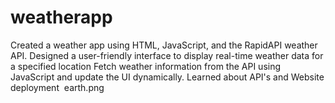 # weatherapp
Created a weather app using HTML, JavaScript, and the RapidAPI weather API.
Designed a user-friendly interface to display real-time weather data for a specified location Fetch weather information from the API using JavaScript and update the UI dynamically.
Learned about API's and Website deployment 
<img>
earth.png
</img>
